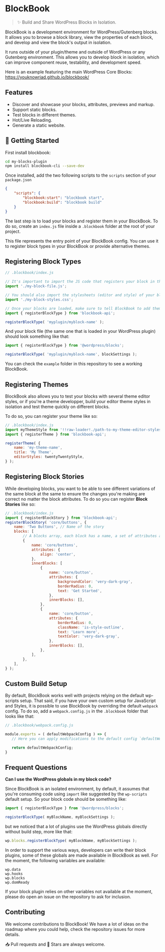 # BlockBook

> ✨ Build and Share WordPress Blocks in Isolation.

BlockBook is a development environment for WordPress/Gutenberg blocks.
It allows you to browse a block library, view the properties of each block, and develop and view the block's output in isolation.

It runs outside of your plugin/theme and outside of WordPress or any Gutenberg environment. This allows you to develop block in isolation, which can improve component reuse, testability, and development speed.

Here is an example featuring the main WordPress Core Blocks: <https://youknowriad.github.io/blockbook/>

## Features

-   Discover and showcase your blocks, attributes, previews and markup.
-   Support static blocks.
-   Test blocks in different themes.
-   Hot/Live Reloading.
-   Generate a static website.

## 🚀 Getting Started

First install blockbook:

```sh
cd my-blocks-plugin
npm install blockbook-cli --save-dev
```

Once installed, add the two following scripts to the `scripts` section of your `package.json`

```json
{
	"scripts": {
		"blockbook:start": "blockbook start",
		"blockbook:build": "blockbook build"
	}
}
```

The last step is to load your blocks and register them in your BlockBook. To do so, create an `index.js` file inside a `.blockbook` folder at the root of your project.

This file represents the entry point of your BlockBook config. You can use it to register block types in your BlockBook or provide alternative themes.

## Registering Block Types

```js
// .blockbook/index.js

// It's important to import the JS code that registers your block in the @wordpress/blocks package
import './my-block-file.js';

// You should also import the stylesheets (editor and style) of your blocks.
import './my-block-styles.css';

// Once your blocks are loaded, make sure to tell BlockBook to add them to the menu.
import { registerBlockType } from 'blockbook-api';

registerBlockType( 'myplugin/myblock-name' );
```

And your block file (the same one that is loaded in your WordPress plugin) should look something like that:

```js
import { registerBlockType } from '@wordpress/blocks';

registerBlockType( 'myplugin/myblock-name', blockSettings );
```

You can check the `example` folder in this repository to see a working BlockBook.

## Registering Themes

BlockBook also allows you to test your blocks with several theme editor styles, or if you're a theme developper, build your editor theme styles in isolation and test theme quickly on different blocks.

To do so, you can register your theme like so:

```js
// .blockbook/index.js
import myThemeStyle from '!!raw-loader!./path-to-my-theme-editor-styles.css';
import { registerTheme } from 'blockbook-api';

registerTheme( {
	name: 'my-theme-name',
	title: 'My Theme',
	editorStyles: twentyTwentyStyle,
} );
```

## Registering Block Stories

While developing blocks, you want to be able to see different variations of the same block at the same to ensure the changes you're making are correct no matter the block attributes. To do so you can register **Block Stories** like so:

```js
// .blockbook/index.js
import { registerBlockStory } from 'blockbook-api';
registerBlockStory( 'core/buttons', {
	name: 'Two Buttons', // Name of the story
	blocks: [
		// A blocks array, each block has a name, a set of attributes and potentially inner blocks
		{
			name: 'core/buttons',
			attributes: {
				align: 'center',
			},
			innerBlocks: [
				{
					name: 'core/button',
					attributes: {
						backgroundColor: 'very-dark-gray',
						borderRadius: 0,
						text: 'Get Started',
					},
					innerBlocks: [],
				},
				{
					name: 'core/button',
					attributes: {
						borderRadius: 0,
						className: 'is-style-outline',
						text: 'Learn more',
						textColor: 'very-dark-gray',
					},
					innerBlocks: [],
				},
			],
		},
	],
} );
```

## Custom Build Setup

By default, BlockBook works well with projects relying on the default wp-scripts setup. That said, if you have your own custom setup for JavaScript and Styles, it is possible to use BlockBook by overriding the default `webpack` config. To do so, add a `webpack.config.js` in the `.blockbook` folder that looks like that:

```js
// .blockbook/webpack.config.js

module.exports = ( defaultWebpackConfig ) => {
   // Here you can apply modifications to the default config `defaultWebpackConfig`

   return defaultWebpackConfig;
}
```

## Frequent Questions

**Can I use the WordPress globals in my block code?**

Since BlockBook is an isolated environment, by default, it assumes that you're consuming code using  `import` like suggested by the `wp-scripts` default setup. So your block code should be something like:

```js
import { registerBlockType } from '@wordpress/blocks';

registerBlockType( myBlockName, myBlockSettings );
```

but we noticed that a lot of plugins use the WordPress globals directly without build step, more like that:

```js
wp.blocks.registerBlockType( myBlockName, myBlockSettings );
```

In order to support the various ways, developers can write their block plugins, some of these globals are made available in BlockBook as well. For the moment, the following variables are available:

```
wp.data
wp.hooks
wp.blocks
wp.domReady
```

If your block plugin relies on other variables not available at the moment, please do open an issue on the repository to ask for inclusion.

## Contributing

We welcome contributions to BlockBook! We have a lot of ideas on the roadmap where you could help, check the repository issues for more details.

📥 Pull requests and 🌟 Stars are always welcome.
